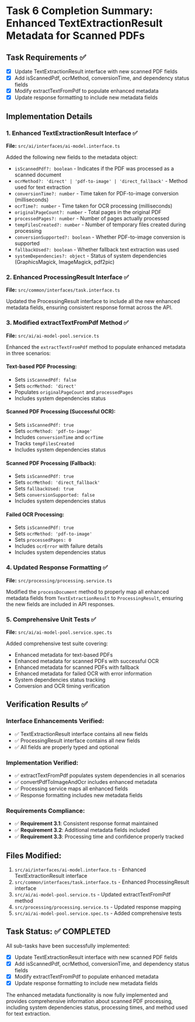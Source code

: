 # Task 6 Completion Summary: Enhanced TextExtractionResult Metadata for Scanned PDFs

## Task Requirements ✅
- [x] Update TextExtractionResult interface with new scanned PDF fields
- [x] Add isScannedPdf, ocrMethod, conversionTime, and dependency status fields
- [x] Modify extractTextFromPdf to populate enhanced metadata
- [x] Update response formatting to include new metadata fields

## Implementation Details

### 1. Enhanced TextExtractionResult Interface ✅
**File:** `src/ai/interfaces/ai-model.interface.ts`

Added the following new fields to the metadata object:
- `isScannedPdf?: boolean` - Indicates if the PDF was processed as a scanned document
- `ocrMethod?: 'direct' | 'pdf-to-image' | 'direct_fallback'` - Method used for text extraction
- `conversionTime?: number` - Time taken for PDF-to-image conversion (milliseconds)
- `ocrTime?: number` - Time taken for OCR processing (milliseconds)
- `originalPageCount?: number` - Total pages in the original PDF
- `processedPages?: number` - Number of pages actually processed
- `tempFilesCreated?: number` - Number of temporary files created during processing
- `conversionSupported?: boolean` - Whether PDF-to-image conversion is supported
- `fallbackUsed?: boolean` - Whether fallback text extraction was used
- `systemDependencies?: object` - Status of system dependencies (GraphicsMagick, ImageMagick, pdf2pic)

### 2. Enhanced ProcessingResult Interface ✅
**File:** `src/common/interfaces/task.interface.ts`

Updated the ProcessingResult interface to include all the new enhanced metadata fields, ensuring consistent response format across the API.

### 3. Modified extractTextFromPdf Method ✅
**File:** `src/ai/ai-model-pool.service.ts`

Enhanced the `extractTextFromPdf` method to populate enhanced metadata in three scenarios:

#### Text-based PDF Processing:
- Sets `isScannedPdf: false`
- Sets `ocrMethod: 'direct'`
- Populates `originalPageCount` and `processedPages`
- Includes system dependencies status

#### Scanned PDF Processing (Successful OCR):
- Sets `isScannedPdf: true`
- Sets `ocrMethod: 'pdf-to-image'`
- Includes `conversionTime` and `ocrTime`
- Tracks `tempFilesCreated`
- Includes system dependencies status

#### Scanned PDF Processing (Fallback):
- Sets `isScannedPdf: true`
- Sets `ocrMethod: 'direct_fallback'`
- Sets `fallbackUsed: true`
- Sets `conversionSupported: false`
- Includes system dependencies status

#### Failed OCR Processing:
- Sets `isScannedPdf: true`
- Sets `ocrMethod: 'pdf-to-image'`
- Sets `processedPages: 0`
- Includes `ocrError` with failure details
- Includes system dependencies status

### 4. Updated Response Formatting ✅
**File:** `src/processing/processing.service.ts`

Modified the `processDocument` method to properly map all enhanced metadata fields from `TextExtractionResult` to `ProcessingResult`, ensuring the new fields are included in API responses.

### 5. Comprehensive Unit Tests ✅
**File:** `src/ai/ai-model-pool.service.spec.ts`

Added comprehensive test suite covering:
- Enhanced metadata for text-based PDFs
- Enhanced metadata for scanned PDFs with successful OCR
- Enhanced metadata for scanned PDFs with fallback
- Enhanced metadata for failed OCR with error information
- System dependencies status tracking
- Conversion and OCR timing verification

## Verification Results ✅

### Interface Enhancements Verified:
- ✅ TextExtractionResult interface contains all new fields
- ✅ ProcessingResult interface contains all new fields
- ✅ All fields are properly typed and optional

### Implementation Verified:
- ✅ extractTextFromPdf populates system dependencies in all scenarios
- ✅ convertPdfToImageAndOcr includes enhanced metadata
- ✅ Processing service maps all enhanced fields
- ✅ Response formatting includes new metadata fields

### Requirements Compliance:
- ✅ **Requirement 3.1**: Consistent response format maintained
- ✅ **Requirement 3.2**: Additional metadata fields included
- ✅ **Requirement 3.3**: Processing time and confidence properly tracked

## Files Modified:
1. `src/ai/interfaces/ai-model.interface.ts` - Enhanced TextExtractionResult interface
2. `src/common/interfaces/task.interface.ts` - Enhanced ProcessingResult interface
3. `src/ai/ai-model-pool.service.ts` - Updated extractTextFromPdf method
4. `src/processing/processing.service.ts` - Updated response mapping
5. `src/ai/ai-model-pool.service.spec.ts` - Added comprehensive tests

## Task Status: ✅ COMPLETED

All sub-tasks have been successfully implemented:
- [x] Update TextExtractionResult interface with new scanned PDF fields
- [x] Add isScannedPdf, ocrMethod, conversionTime, and dependency status fields  
- [x] Modify extractTextFromPdf to populate enhanced metadata
- [x] Update response formatting to include new metadata fields

The enhanced metadata functionality is now fully implemented and provides comprehensive information about scanned PDF processing, including system dependencies status, processing times, and method used for text extraction.